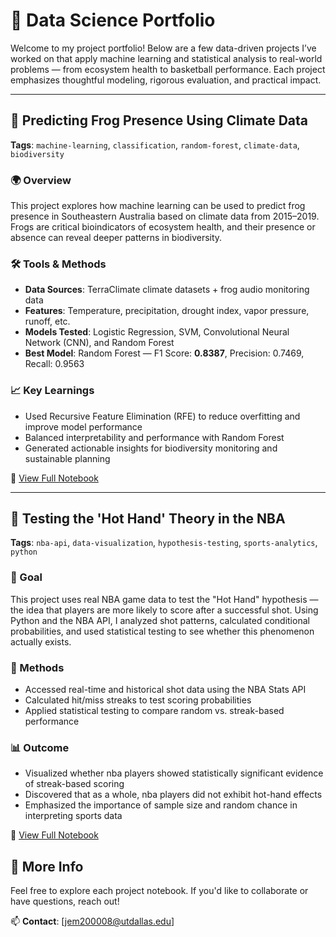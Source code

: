 # 🧠 Data Science Portfolio

Welcome to my project portfolio! Below are a few data-driven projects I’ve worked on that apply machine learning and statistical analysis to real-world problems — from ecosystem health to basketball performance. Each project emphasizes thoughtful modeling, rigorous evaluation, and practical impact.

---

## 🐸 Predicting Frog Presence Using Climate Data  
**Tags**: `machine-learning`, `classification`, `random-forest`, `climate-data`, `biodiversity`

### 🌍 Overview
This project explores how machine learning can be used to predict frog presence in Southeastern Australia based on climate data from 2015–2019. Frogs are critical bioindicators of ecosystem health, and their presence or absence can reveal deeper patterns in biodiversity.

### 🛠 Tools & Methods
- **Data Sources**: TerraClimate climate datasets + frog audio monitoring data
- **Features**: Temperature, precipitation, drought index, vapor pressure, runoff, etc.
- **Models Tested**: Logistic Regression, SVM, Convolutional Neural Network (CNN), and Random Forest
- **Best Model**: Random Forest — F1 Score: **0.8387**, Precision: 0.7469, Recall: 0.9563

### 📈 Key Learnings
- Used Recursive Feature Elimination (RFE) to reduce overfitting and improve model performance
- Balanced interpretability and performance with Random Forest
- Generated actionable insights for biodiversity monitoring and sustainable planning

🔗 [View Full Notebook](./frog_presence_prediction.ipynb)

---

## 🏀 Testing the 'Hot Hand' Theory in the NBA  
**Tags**: `nba-api`, `data-visualization`, `hypothesis-testing`, `sports-analytics`, `python`

### 🎯 Goal
This project uses real NBA game data to test the "Hot Hand" hypothesis — the idea that players are more likely to score after a successful shot. Using Python and the NBA API, I analyzed shot patterns, calculated conditional probabilities, and used statistical testing to see whether this phenomenon actually exists.

### 🧪 Methods
- Accessed real-time and historical shot data using the NBA Stats API
- Calculated hit/miss streaks to test scoring probabilities
- Applied statistical testing to compare random vs. streak-based performance

### 📊 Outcome
- Visualized whether nba players showed statistically significant evidence of streak-based scoring
- Discovered that as a whole, nba players did not exhibit hot-hand effects
- Emphasized the importance of sample size and random chance in interpreting sports data

🔗 [View Full Notebook](./Does_the_Hot-Hand_Exist.ipynb)
## 📌 More Info
Feel free to explore each project notebook. If you'd like to collaborate or have questions, reach out!

📫 **Contact**: [jem200008@utdallas.edu]


